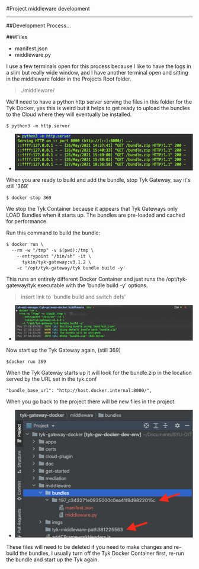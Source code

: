 #Project middleware development
___
##Development Process...

###Files
* manifest.json
* middleware.py

I use a few terminals open for this process because I like to have the logs in a slim but really wide window,
and I have another terminal open and sitting in the middleware folder in the Projects Root folder.
> ./middleware/

We'll need to have a python http server serving the files in this folder for the Tyk Docker, yes this is weird
but it helps to get ready to upload the bundles to the Cloud where they will eventually be installed.
``` 
$ python3 -m http.server
```
* ![py-server](./imgs/py-server-running.png)

When you are ready to build and add the bundle, stop Tyk Gateway, say it's still '369'
``` 
$ docker stop 369
```
We stop the Tyk Container because it appears that Tyk Gateways only LOAD Bundles when it starts up. The bundles are pre-loaded and cached for performance.

Run this command to build the bundle:
```
$ docker run \
  --rm -w "/tmp" -v $(pwd):/tmp \
    --entrypoint "/bin/sh" -it \
      tykio/tyk-gateway:v3.1.2 \
    -c '/opt/tyk-gateway/tyk bundle build -y'
```
This runs an entirely different Docker Container and just runs the /opt/tyk-gateway/tyk executable with the 'bundle build -y' options.

> insert link to 'bundle build and switch defs'

* ![more output](./imgs/bundle-output.png)

Now start up the Tyk Gateway again, (still 369)
``` 
$docker run 369
```
When the Tyk Gateway starts up it will look for the bundle.zip in the location served by the URL set in the tyk.conf
```  
"bundle_base_url": "http://host.docker.internal:8000/",
```
When you go back to the project there will be new files in the project:
* ![files output](./imgs/bundle-files.png)

These files will need to be deleted if you need to make changes and re-build the bundles,
I usually turn off the Tyk Docker Container first, re-run the bundle and start up the Tyk again.
